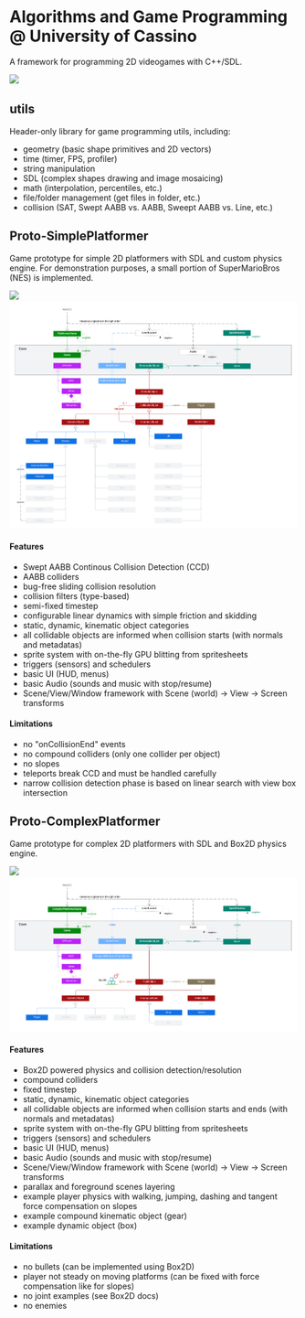# Algorithms and Game Programming @ University of Cassino

A framework for programming 2D videogames with C++/SDL.

<img src="https://github.com/abria/agpunicas/blob/main/cover.png">


## utils
Header-only library for game programming utils, including:
- geometry (basic shape primitives and 2D vectors)
- time (timer, FPS, profiler)
- string manipulation
- SDL (complex shapes drawing and image mosaicing)
- math (interpolation, percentiles, etc.)
- file/folder management (get files in folder, etc.)
- collision (SAT, Swept AABB vs. AABB, Sweept AABB vs. Line, etc.)

## Proto-SimplePlatformer
Game prototype for simple 2D platformers with SDL and custom physics engine.
For demonstration purposes, a small portion of SuperMarioBros (NES) is implemented.

<img src="https://github.com/abria/agpunicas/blob/main/demo_SuperMarioBros.png">
<img src="https://github.com/abria/agpunicas/blob/main/classdiagram_SimplePlatformer.png">

#### Features
- Swept AABB Continous Collision Detection (CCD)
- AABB colliders
- bug-free sliding collision resolution
- collision filters (type-based)
- semi-fixed timestep
- configurable linear dynamics with simple friction and skidding
- static, dynamic, kinematic object categories
- all collidable objects are informed when collision starts (with normals and metadatas)
- sprite system with on-the-fly GPU blitting from spritesheets
- triggers (sensors) and schedulers
- basic UI (HUD, menus)
- basic Audio (sounds and music with stop/resume)
- Scene/View/Window framework with Scene (world) -> View -> Screen transforms

#### Limitations
- no "onCollisionEnd" events
- no compound colliders (only one collider per object)
- no slopes
- teleports break CCD and must be handled carefully
- narrow collision detection phase is based on linear search with view box intersection


## Proto-ComplexPlatformer
Game prototype for complex 2D platformers with SDL and Box2D physics engine.

<img src="https://github.com/abria/agpunicas/blob/main/demo_ComplexPlatformer.png">
<img src="https://github.com/abria/agpunicas/blob/main/classdiagram_ComplexPlatformer.png">

#### Features
- Box2D powered physics and collision detection/resolution
- compound colliders
- fixed timestep
- static, dynamic, kinematic object categories
- all collidable objects are informed when collision starts and ends (with normals and metadatas)
- sprite system with on-the-fly GPU blitting from spritesheets
- triggers (sensors) and schedulers
- basic UI (HUD, menus)
- basic Audio (sounds and music with stop/resume)
- Scene/View/Window framework with Scene (world) -> View -> Screen transforms
- parallax and foreground scenes layering
- example player physics with walking, jumping, dashing and tangent force compensation on slopes
- example compound kinematic object (gear)
- example dynamic object (box)

#### Limitations
- no bullets (can be implemented using Box2D)
- player not steady on moving platforms (can be fixed with force compensation like for slopes)
- no joint examples (see Box2D docs)
- no enemies
